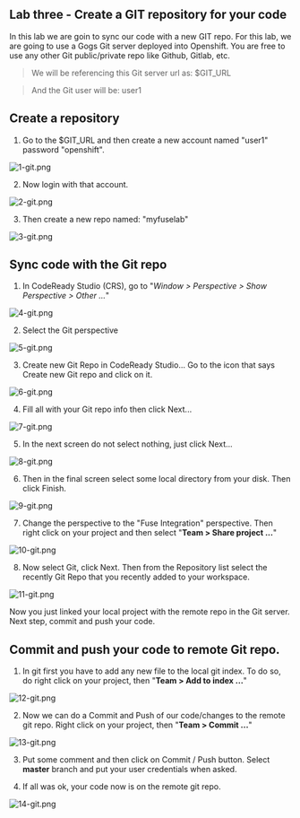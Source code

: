 ## Lab three - Create a GIT repository for your code

In this lab we are goin to sync our code with a new GIT repo. For this lab, we are going to use a Gogs Git server deployed into Openshift. 
You are free to use any other Git public/private repo like Github, Gitlab, etc.

> We will be referencing this Git server url as: $GIT_URL
  
> And the Git user will be: user1

## Create a repository 
1. Go to the $GIT_URL and then create a new account named "user1" password "openshift".

![1-git.png](./img/1-git.png)

2. Now login with that account.

![2-git.png](./img/2-git.png)

3. Then create a new repo named: "myfuselab"

![3-git.png](./img/3-git.png)

## Sync code with the Git repo
1. In CodeReady Studio (CRS), go to "*Window > Perspective > Show Perspective > Other ...*"

![4-git.png](./img/4-git.png)

2. Select the Git perspective

![5-git.png](./img/5-git.png)


3. Create new Git Repo in CodeReady Studio...
Go to the icon that says Create new Git repo and click on it.

![6-git.png](./img/6-git.png)

4. Fill all with your Git repo info then click Next...

![7-git.png](./img/7-git.png)

5. In the next screen do not select nothing, just click Next...

![8-git.png](./img/8-git.png)

6. Then in the final screen select some local directory from your disk. Then click Finish.

![9-git.png](./img/9-git.png)

7. Change the perspective to the "Fuse Integration" perspective. Then right click on your project and then select "**Team > Share project ...**"

![10-git.png](./img/10-git.png)

8. Now select Git, click Next. Then from the Repository list select the recently Git Repo that you recently added to your workspace.

![11-git.png](./img/11-git.png)

Now you just linked your local project with the remote repo in the Git server. Next step, commit and push your code.

## Commit and push your code to remote Git repo.

1. In git first you have to add any new file to the local git index. To do so, do right click on your project, then "**Team > Add to index ...**"

![12-git.png](./img/12-git.png)


2. Now we can do a Commit and Push of our code/changes to the remote git repo. Right click on your project, then "**Team > Commit ...**"

![13-git.png](./img/13-git.png)

3. Put some comment and then click on Commit / Push button. Select **master** branch and put your user credentials when asked.

4. If all was ok, your code now is on the remote git repo.

![14-git.png](./img/14-git.png)



























